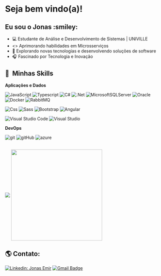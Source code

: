 <h1> Seja bem vindo(a)! </h1> 
<h2> Eu sou o Jonas :smiley: </h2>

- :computer: Estudante de Análise e Desenvolvimento de Sistemas | UNIVILLE
- <> Aprimorando habilidades em Microsserviços
- :pushpin: Explorando novas tecnologias e desenvolvendo soluções de software
- :headphones: Fascinado por Tecnologia e Inovação

## :rocket: &nbsp;Minhas Skills 

<div style="display=flex">

**Aplicações e Dados**

![JavaScript](https://img.shields.io/badge/-javascript-333333?style=flat&logo=javascript)
![Typescript](https://img.shields.io/badge/-typescript-333333?style=flat&logo=typescript)
![C#](https://img.shields.io/badge/-C%23-333333?style=flat&logo=C-sharp&logoColor=%23239120)
![.Net](https://img.shields.io/badge/.NET-333333?style=flat&logo=.net&logoColor=5C2D91)
![MicrosoftSQLServer](https://img.shields.io/badge/-sqlserver-333333?style=flat&logo=microsoft%20sql%20server&logoColor=CC2927)
![Oracle](https://img.shields.io/badge/-oracle-333333?style=flat&logo=oracle&logoColor=F80000)
![Docker](https://img.shields.io/badge/docker-333333?style=flat&logo=docker&logoColor=1572B6)
![RabbitMQ](https://img.shields.io/badge/rabbitmq-333333?style=flat&logo=rabbitmq&logoColor=FF4500)


 ![Css](https://img.shields.io/badge/-css-333333?style=flat&logo=CSS3&logoColor=1572B6)
 ![Sass](https://img.shields.io/badge/-sass-333333?style=flat&logo=SASS&logoColor=hotpink)
 ![Bootstrap](https://img.shields.io/badge/-bootstrap-333333?style=flat&logo=bootstrap&logoColor=238511FA)
 ![Angular](https://img.shields.io/badge/angular-333333?style=flat&logo=angular&logoColor=CC2927)

  ![Visual Studio Code](https://img.shields.io/badge/-Visual%20Studio%20Code-333333?style=flat&logo=visual-studio-code&logoColor=007ACC)
 ![Visual Studio](https://img.shields.io/badge/-Visual%20Studio%20-333333?style=flat&logo=visual-studio&logoColor=5C2D91)
 

**DevOps**

![git](https://img.shields.io/badge/-git-333333?style=flat&logo=git)
![gitHub](https://img.shields.io/badge/-gitHub-333333?style=flat&logo=github)
![azure](https://img.shields.io/badge/-azure-333333?style=flat&logo=microsoftazure&logoColor=007ACC)

</div>
 </br>

<div style="display=flex">
<img align="center" src="https://github-readme-stats.vercel.app/api/top-langs/?username=jonas-emir&theme=react&hide_langs_below=1&layout=compact&langs_count=10" />
<img align="center" width="300" src="https://i2.wp.com/allhtaccess.info/wp-content/uploads/2018/03/programming.gif?fit=1281%2C716&ssl=1" />
</div>

 ## :earth_americas: Contato:
 
[![Linkedin: Jonas Emir](https://img.shields.io/badge/-jonasemir-blue?style=flat-square&logo=Linkedin&logoColor=white&link=https://www.linkedin.com/in/jonasemir/)](https://www.linkedin.com/in/jonasemir/)
[![Gmail Badge](https://img.shields.io/badge/-jonasemir00@gmail.com-006bed?style=flat-square&logo=Gmail&logoColor=white&link=mailto:jonasemir00@gmail.com)](mailto:jonasemir00@gmail.com)

